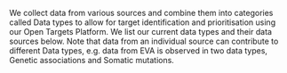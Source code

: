 We collect data from various sources and combine them into categories called Data types to allow for target identification and prioritisation using our Open Targets Platform. We list our current data types and their data sources below. Note that data from an individual source can contribute to different Data types, e.g. data from EVA is observed in two data types, Genetic associations and Somatic mutations.
